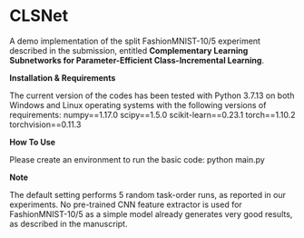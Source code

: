 # CLSNet 
A demo implementation of the split FashionMNIST-10/5 experiment described in the submission, entitled **Complementary Learning Subnetworks for Parameter-Efficient Class-Incremental Learning**.

**Installation & Requirements**

The current version of the codes has been tested with Python 3.7.13 on both Windows and Linux operating systems with the following versions of requirements: numpy==1.17.0 scipy==1.5.0 scikit-learn==0.23.1 torch==1.10.2 torchvision==0.11.3

**How To Use**

Please create an environment to run the basic code: python main.py

**Note**

The default setting performs 5 random task-order runs, as reported in our experiments.
No pre-trained CNN feature extractor is used for FashionMNIST-10/5 as a simple model already generates very good results, as described in the manuscript.
